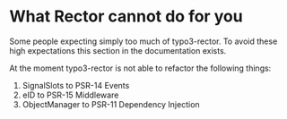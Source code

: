 # What Rector cannot do for you

Some people expecting simply too much of typo3-rector.
To avoid these high expectations this section in the documentation exists.

At the moment typo3-rector is not able to refactor the following things:

1. SignalSlots to PSR-14 Events
2. eID to PSR-15 Middleware
3. ObjectManager to PSR-11 Dependency Injection
